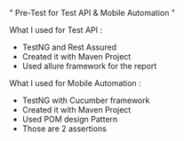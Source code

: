 " Pre-Test for Test API & Mobile Automation " 


What I used for Test API :
- TestNG and Rest Assured
- Created it with Maven Project
- Used allure framework for the report


What I used for Mobile Automation :
- TestNG with Cucumber framework
- Created it with Maven Project
- Used POM design Pattern
- Those are 2 assertions
